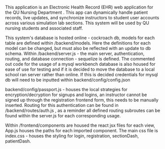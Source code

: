 This application is an Electronic Health Record (EHR) web application for the QU Nursing Department . This app can dynamically handle patient records, live updates, and synchronize instructors to student user accounts across various simulation lab sections. This system will be used by QU nursing students and associated staff.

This system's database is hosted online - cockroach db, models for each table are defined within /backend/models. Here the definitions for each model can be changed, but must also be reflected with an update to db schema.
Within /backend/server.js - the main server, authentication, routing, and database connection - sequelize is defined. The commented out code for the usage of a mysql workbench database is also housed for ease of use for testing and if it is decided to move the database to a local school ran server rather than online. If this is decided credentials for mysql db will need to be inputted within backend/config/config.json

backend/config/passport.js - houses the local strategies for encryption/decryption for signups and logins, an instructor cannot be signed up through the registration frontend form, this needs to be manually inserted. Routing for this authentication can be found in /backend/routes/auth.js , as a reminder all defined routing subroutes can be found within the server.js for each corresponding usage.

Within /frontend/components are housed the react jsx files for each view, App.js houses the paths for each imported component. The main css file is index.css - houses the styling for login, registration, sectionDash, patientDash.
